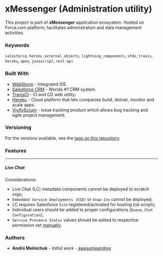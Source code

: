 # xMessenger (Administration utility)

This project is part of <b>xMessenger</b> application ecosystem. Hosted on Force.com platform; facilitates 
administration and data management activities.

### Keywords

`salesforce`, `heroku_external_objects`, `lightning_components`, `sfdx`, `travis`, `heroku`, `apex`, `javascript`, `rest-api`

### Built With

* [WebStorm](https://www.jetbrains.com/webstorm/) - Integrated IDE.
* [Salesforce CRM](https://www.salesforce.com/) - Worlds #1 CRM system.
* [TravisCI](https://travis-ci.com/) - CI and CD web utility.
* [Heroku](https://www.heroku.com/) - Cloud platform that lets companies build, deliver, monitor and scale apps.
* [VivifyScrum](https://app.vivifyscrum.com/) - Issue tracking product which allows bug tracking and agile project management.

### Versioning

For the versions available, see the [tags on this repository](https://github.com/awesomeandrey/xmessenger-admin/tags).

### Features

<hr/>

##### Live Chat

Considerations:

* Live Chat (LC) metadata components cannot be deployed to scratch orgs;
* `Embedded Service Deployments (ESD)` or `Snap-Ins` cannot be deployed;
* LC requires Salesforce `Site` registered/activated for hosting `ESD` scripts;
* Individual users should be added to proper configurations (`Queue`, `Chat Configuration`);
* `Service Presence Status` values should be added to respective permission set <u>manually</u>. 

### Authors

* **Andrii Melnichuk** - *Initial work* - [awesomeandrey](https://github.com/awesomeandrey)